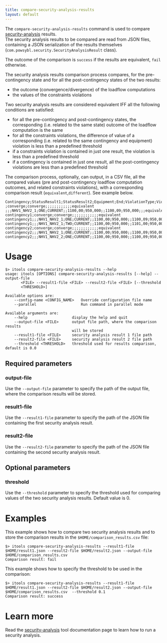 ```yaml
---
title: compare-security-analysis-results
layout: default
---
```


The `compare-security-analysis-results` command is used to compare [security-analysis](security-analysis.md) results.  
The security analysis results to be compared are read from JSON files, containing a JSON serialization of the results
themselves (`com.powsybl.security.SecurityAnalysisResult` class).

The outcome of the comparison is `success` if the results are equivalent, `fail` otherwise.  
  
The security analysis results comparison process compares, for the pre-contingency state and for all the post-contingency
states of the two results:
- the outcome (convergence/divergence) of the loadflow computations
- the values of the constraints violations
  
Two security analysis results are considered equivalent IFF all the following conditions are satisfied:
- for all the pre-contingency and post-contingency states, the corresponding (i.e. related to the same state) outcome of
the loadflow computation is the same
- for all the constraints violations, the difference of value of a corresponding (i.e. related to the same contingency
and equipment) violation is less than a predefined threshold
- if a constraints violation is contained in just one result, the violation is less than a predefined threshold
- if a contingency is contained in just one result, all the post-contingency violations are less than a predefined threshold
  
The comparison process, optionally, can output, in a CSV file, all the compared values (pre and post-contingency loadflow
computation outcomes, and related constraints violations), with a corresponding comparison result (`equivalent`,`different`).
See example below.

```csv
Contingency;StatusResult1;StatusResult2;Equipment;End;ViolationType;ViolationNameResult1;ValueResult1;LimitResult1;ViolationNameResult2;ValueResult2;LimitResult2;ActionsResult1;ActionsResult2;Comparison
;converge;converge;;;;;;;;;;;;equivalent
;;;NHV1_NHV2_1;ONE;CURRENT;;1100,00;950,000;;1100,09;950,000;;;equivalent
contingency1;converge;converge;;;;;;;;;;;;equivalent
contingency1;;;NHV1_NHV2_1;ONE;CURRENT;;1100,00;950,000;;1100,09;950,000;;;equivalent
contingency1;;;NHV1_NHV2_1;TWO;CURRENT;;1100,00;950,000;;1101,00;950,000;;;different
contingency2;converge;converge;;;;;;;;;;;;equivalent
contingency2;;;NHV1_NHV2_1;ONE;CURRENT;;1100,00;950,000;;1100,09;950,000;;;equivalent
contingency2;;;NHV1_NHV2_2;ONE;CURRENT;;1100,00;950,000;;1100,09;950,000;;;equivalent
```

# Usage
```shell
$> itools compare-security-analysis-results --help
usage: itools [OPTIONS] compare-security-analysis-results [--help] --output-file
       <FILE> --result1-file <FILE> --result2-file <FILE> [--threshold
       <THRESHOLD>]

Available options are:
    --config-name <CONFIG_NAME>   Override configuration file name
    --parallel                    Run command in parallel mode

Available arguments are:
    --help                    display the help and quit
    --output-file <FILE>      output file path, where the comparison results
                              will be stored
    --result1-file <FILE>     security analysis result 1 file path
    --result2-file <FILE>     security analysis result 2 file path
    --threshold <THRESHOLD>   threshold used for results comparison, default is 0.0
```

## Required parameters

### output-file
Use the `--output-file` parameter to specify the path of the output file, where the comparison results will be stored.

### result1-file
Use the `--result1-file` parameter to specify the path of the JSON file containing the first security analysis result. 

### result2-file
Use the `--result2-file` parameter to specify the path of the JSON file containing the second security analysis result.

## Optional parameters

### threshold
Use the `--threshold` parameter to specify the threshold used for comparing values of the two security analysis results. Default value is 0.

# Examples

This example shows how to compare two security analysis results and to store the comparison results in the
`$HOME/comparison_results.csv` file:

```shell
$> itools compare-security-analysis-results --result1-file $HOME/result1.json --result2-file $HOME/result2.json --output-file $HOME/comparison_results.csv
Comparison result: fail
```

This example shows how to specify the threshold to be used in the comparison:

```shell
$> itools compare-security-analysis-results --result1-file $HOME/result1.json --result2-file $HOME/result2.json --output-file $HOME/comparison_results.csv  --threshold 0.1
Comparison result: success
```

# Learn more
Read the [security-analysis](security-analysis.md) tool documentation page to learn how to run a security analysis.
